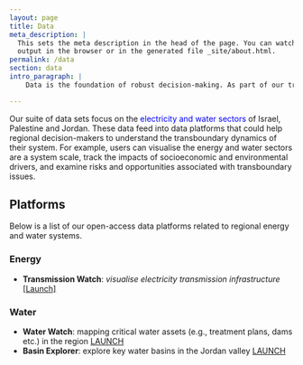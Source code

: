 ```yaml
---
layout: page
title: Data
meta_description: |
  This sets the meta description in the head of the page. You can watch the 
  output in the browser or in the generated file _site/about.html.
permalink: /data
section: data
intro_paragraph: |
    Data is the foundation of robust decision-making. As part of our transboundary work in Israel, Palestine and Jordan, we are collating data sets, building data platforms, and developing a suite of decision-models. 

---
```

Our suite of data sets focus on the <span style="color:blue">electricity and water sectors</span> of Israel, Palestine and Jordan. These data feed into data platforms that could help regional decision-makers to understand the transboundary dynamics of their system. For example, users can visualise the energy and water sectors are a system scale, track the impacts of socioeconomic and environmental drivers, and examine risks and opportunities associated with transboundary issues.

## Platforms
Below is a list of our open-access data platforms related to regional energy and water systems.

### Energy

* **Transmission Watch**: *visualise electricity transmission infrastructure* [[Launch]]((https://prototype-omstbrm-webpage-osiris.netlify.app))

### Water

* **Water Watch**: mapping critical water assets (e.g., treatment plans, dams etc.) in the region [LAUNCH](https://prototype-omstbrm-webpage-osiris.netlify.app)
* **Basin Explorer**: explore key water basins in the Jordan valley [LAUNCH](https://prototype-omstbrm-webpage-osiris.netlify.app)

<!-- <div style="font-size:0;text-align:center;">

[<img
  src="../assets/img/uploads/sample_pic.png"
  alt="Infrastructure Systems"
  style="display: inline-block;"
  width="100" height="100">](themes/1-infrasystems/)
[<img
  src="../assets/img/uploads/sample_pic.png"
  alt="Energy Systems"
  style="display: inline-block;"
  width="100" height="100">](themes/2-energy/)
[<img
  src="../assets/img/uploads/sample_pic.png"
  alt="Transport Systems"
  style="display: inline-block;"
  width="100" height="100">](themes/3-transport/)

</div> -->